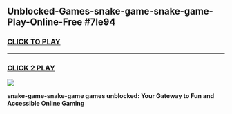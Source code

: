 
## Unblocked-Games-snake-game-snake-game-Play-Online-Free #7le94
<h3>
<a href="https://us.freeplayer.one?title=snake-game-snake-game&ref=10M">CLICK TO PLAY</a></h3>
<hr>

<h3>
<a href="https://us.freeplayer.one?title=snake-game-snake-game&ref=10M">CLICK 2 PLAY</a>
  
</h3>

<a href="https://us.freeplayer.one?title=snake-game-snake-game&ref=10M"><img src="https://clearcache.store/games.png"></a>


**snake-game-snake-game games unblocked: Your Gateway to Fun and Accessible Online Gaming**
